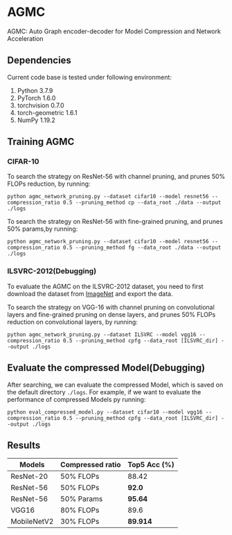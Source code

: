 # AGMC
AGMC: Auto Graph encoder-decoder for Model Compression and Network Acceleration

## Dependencies

Current code base is tested under following environment:

1. Python   3.7.9 
2. PyTorch  1.6.0
3. torchvision 0.7.0
4. torch-geometric 1.6.1
5. NumPy 1.19.2 

## Training AGMC

### CIFAR-10
  To search the strategy on ResNet-56 with channel pruning, and prunes 50% FLOPs reduction, by running:   
  ```
python agmc_network_pruning.py --dataset cifar10 --model resnet56 --compression_ratio 0.5 --pruning_method cp --data_root ./data --output ./logs
   ```
   To search the strategy on ResNet-56 with fine-grained pruning, and prunes 50% params,by running:
   ```
python agmc_network_pruning.py --dataset cifar10 --model resnet56 --compression_ratio 0.5 --pruning_method fg --data_root ./data --output ./logs
   ```


### ILSVRC-2012(Debugging)
To evaluate the AGMC on the ILSVRC-2012 dataset, you need to first download the dataset from [ImageNet](http://www.image-net.org/download-images) and export the data.

To search the strategy on VGG-16 with channel pruning on convolutional layers and fine-grained pruning on dense layers, and prunes 50% FLOPs reduction on convolutional layers, by running:

   ```
python agmc_network_pruning.py --dataset ILSVRC --model vgg16 --compression_ratio 0.5 --pruning_method cpfg --data_root [ILSVRC_dir] --output ./logs
   ```

## Evaluate the compressed Model(Debugging)
After searching, we can evaluate the compressed Model, which is saved on the default directory ```./logs```. 
For example, if we want to evaluate the performance of compressed Models py running:
   ```
python eval_compressed_model.py --dataset cifar10 --model vgg16 --compression_ratio 0.5 --pruning_method cpfg --data_root [ILSVRC_dir] --output ./logs
   ```

## Results
| Models                   | Compressed ratio | Top5 Acc (%) |
| ------------------------ | ------------     | ------------ |
| ResNet-20                | 50% FLOPs        | 88.42         |
| ResNet-56                | 50% FLOPs        | **92.0**   |
| ResNet-56                | 50% Params       | **95.64**   |
| VGG16                    | 80% FLOPs        | 89.6         |
| MobileNetV2              | 30% FLOPs        | **89.914**   |
